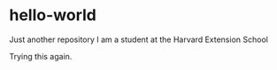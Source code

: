 # hello-world
Just another repository
I am a student at the Harvard Extension School

Trying this again.
